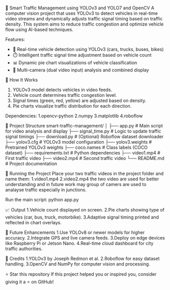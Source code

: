 🚦 Smart Traffic Management using YOLOv3 and YOLO7 and OpenCV
A computer vision project that uses YOLOv3 to detect vehicles in real-time video streams and dynamically adjusts traffic signal timing based on traffic density. This system aims to reduce traffic congestion and optimize vehicle flow using AI-based techniques.

Features:
- 🚗 Real-time vehicle detection using YOLOv3 (cars, trucks, buses, bikes)
- ⏱️ Intelligent traffic signal time adjustment based on vehicle count
- 📊 Dynamic pie chart visualizations of vehicle classification
- 🎥 Multi-camera (dual video input) analysis and combined display

🧠 How It Works
1. YOLOv3 model detects vehicles in video feeds.
2. Vehicle count determines traffic congestion level.
3. Signal times (green, red, yellow) are adjusted based on density.
4. Pie charts visualize traffic distribution for each direction.

Dependencies:
1.opencv-python
2.numpy
3.matplotlib
4.roboflow

📁 Project Structure
smart-traffic-management/
│
├── app.py                # Main script for video analysis and display
├── signal_time.py        # Logic to update traffic signal timings
├── download.py           # (Optional) Roboflow dataset downloader
├── yolov3.cfg            # YOLOv3 model configuration
├── yolov3.weights        # Pretrained YOLOv3 weights
├── coco.names            # Class labels (COCO dataset)
├── requirements.txt      # Python dependencies
├── video1.mp4            # First traffic video
├── video2.mp4            # Second traffic video
└── README.md             # Project documentation

🚀 Running the Project
Place your two traffic videos in the project folder and name them:
1.video1.mp4
2.video2.mp4
the two video are used for better understanding and in future work may group of camers are used to analayse traffic especially in junctions.

Run the main script:
  python app.py

  📈 Output
        1.Vehicle count displayed on screen.
        2.Pie charts showing type of vehicles (car, bus, truck, motorbike).
        3.Adaptive signal timing printed and reflected in chart overlays.

🤖 Future Enhancements
        1.Use YOLOv8 or newer models for higher accuracy.
        2.Integrate GPS and live camera feeds.
        3.Deploy on edge devices like Raspberry Pi or Jetson Nano.
        4.Real-time cloud dashboard for city traffic authorities.

🙌 Credits
      1.YOLOv3 by Joseph Redmon et al.
      2.Roboflow for easy dataset handling.
      3.OpenCV and NumPy for computer vision and processing.

⭐ Star this repository
If this project helped you or inspired you, consider giving it a ⭐ on GitHub!


